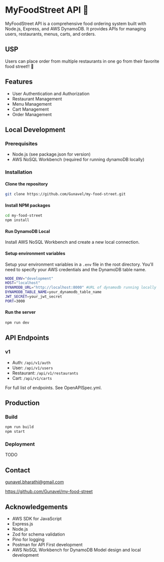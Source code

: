 # MyFoodStreet API 🍟

MyFoodStreet API is a comprehensive food ordering system built with Node.js, Express, and AWS DynamoDB. It provides APIs for managing users, restaurants, menus, carts, and orders.

## USP

Users can place order from multiple restaurants in one go from their favorite food street!! 🤩

## Features

- User Authentication and Authorization
- Restaurant Management
- Menu Management
- Cart Management
- Order Management

## Local Development

### Prerequisites

- Node.js (see package.json for version)
- AWS NoSQL Workbench (required for running dynamoDB locally)

### Installation

#### Clone the repository

```bash
git clone https://github.com/Gunavel/my-food-street.git
```

#### Install NPM packages

```bash
cd my-food-street
npm install
```

#### Run DynamoDB Local

Install AWS NoSQL Workbench and create a new local connection.

#### Setup environment variables

Setup your environment variables in a `.env` file in the root directory. You'll need to specify your AWS credentials and the DynamoDB table name.

```bash
NODE_ENV="development"
HOST="localhost"
DYNAMODB_URL="http://localhost:8000" #URL of dynamodb running locally
DYNAMODB_TABLE_NAME=your_dynamodb_table_name
JWT_SECRET=your_jwt_secret
PORT=3000
```

#### Run the server

```bash
npm run dev
```

## API Endpoints

### v1

- Auth: `/api/v1/auth`
- User: `/api/v1/users`
- Restaurant: `/api/v1/restaurants`
- Cart: `/api/v1/carts`

For full list of endpoints. See OpenAPISpec.yml.

## Production

### Build

```bash
npm run build
npm start
```

### Deployment

TODO

## Contact

<gunavel.bharathi@gmail.com>

<https://github.com/Gunavel/my-food-street>

## Acknowledgements

- AWS SDK for JavaScript
- Express.js
- Node.js
- Zod for schema validation
- Pino for logging
- Postman for API First development
- AWS NoSQL Workbench for DynamoDB Model design and local development
